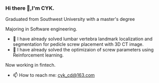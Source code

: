 ### Hi there 👋,I'm CYK.
Graduated from Southwest University with a master's degree

Majoring in Software engineering.
- 🌱 I have already solved lumbar vertebra landmark localization and segmentation for pedicle screw placement with 3D CT image.
- 🌱 I have already solved the optimizaion of screw parameters using Reinforcement learning.

Now working in fintech.
- 📫 How to reach me: cyk_cd@163.com
